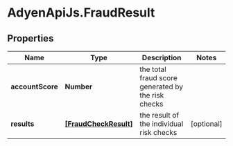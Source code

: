 # AdyenApiJs.FraudResult

## Properties
Name | Type | Description | Notes
------------ | ------------- | ------------- | -------------
**accountScore** | **Number** | the total fraud score generated by the risk checks | 
**results** | [**[FraudCheckResult]**](FraudCheckResult.md) | the result of the individual risk checks | [optional] 


